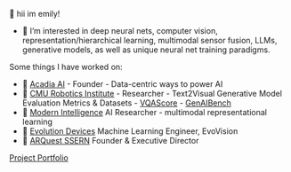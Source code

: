 👋 hii im emily!

- 👀 I’m interested in deep neural nets, computer vision, representation/hierarchical learning, multimodal sensor fusion, LLMs, generative models, as well as unique neural net training paradigms.

Some things I have worked on:
- 🌳 [Acadia AI](https://www.acadia-ai.com) - Founder - Data-centric ways to power AI
- 🤖 [CMU Robotics Institute](https://www.ri.cmu.edu/) - Researcher - Text2Visual Generative Model Evaluation Metrics & Datasets - [VQAScore](https://linzhiqiu.github.io/papers/vqascore/) - [GenAIBench](https://linzhiqiu.github.io/papers/genai_bench/)
- 🔬 [Modern Intelligence](https://www.modernintelligence.ai/) AI Researcher - multimodal representational learning
- 🚶 [Evolution Devices](https://www.evolutiondevices.com/) Machine Learning Engineer, EvoVision
- 🧡 [ARQuest SSERN](https://www.arquestssern.org/) Founder & Executive Director

[Project Portfolio](https://emilyjiayaoli.me/projects.html)
